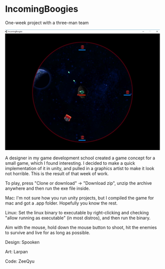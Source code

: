 # IncomingBoogies
One-week project with a three-man team

![Screenshot of the game](Screenshot.jpg)

A designer in my game development school created a game concept for a small game, which I found interesting.
I decided to make a quick implementation of it in unity, and pulled in a graphics artist to make it look not horrible.
This is the result of that week of work.

To play, press "Clone or download" -> "Download zip", unzip the archive anywhere and then run the exe file inside.

Mac: I'm not sure how you run unity projects, but I compiled the game for mac and got a .app folder. Hopefully you know the rest.

Linux: Set the linux binary to executable by right-clicking and checking "allow running as executable" (in most distros), and then run the binary.

Aim with the mouse, hold down the mouse button to shoot, hit the enemies to survive and live for as long as possible.

Design: Spooken

Art: Larpan

Code: ZeeQyu

